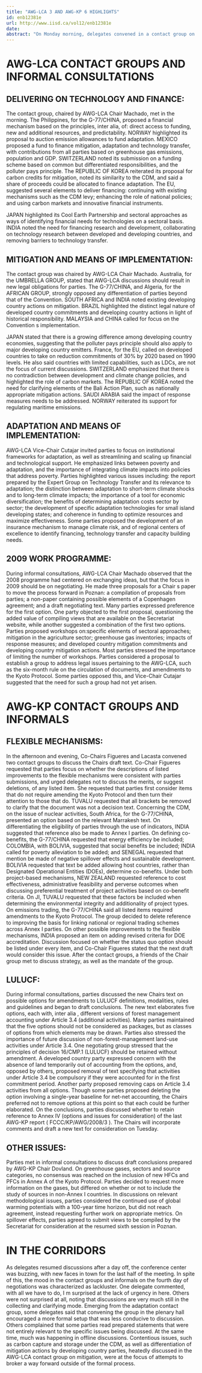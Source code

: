 ```yaml
---
title: "AWG-LCA 3 AND AWG-KP 6 HIGHLIGHTS"
id: enb12381e
url: http://www.iisd.ca/vol12/enb12381e
date: 
abstract: "On Monday morning, delegates convened in a contact group on delivering on technology and finance, including consideration of institutional arrangements, as well as informal consultations on the 2009 work programme, under the Ad Hoc Working on Long-term Cooperative Action under the Convention (AWG-LCA), and in informal consultations on land use, land-use change and forestry (LULUCF) and other issues under the Ad Hoc Working Group on Further Commitments for Annex I Parties under the Kyoto Protocol (AWG-KP) . In the afternoon, LULUCF consultations continued, and AWG-LCA contact groups met on mitigation and its associated means of implementation, and on adaptation and its associated means of implementation . The AWG-KP contact group on flexible mechanisms convened in the afternoon and evening."
---
```


# AWG-LCA CONTACT GROUPS AND INFORMAL CONSULTATIONS

## DELIVERING ON TECHNOLOGY AND FINANCE:

The contact group, chaired by AWG-LCA Chair Machado, met in the morning. The Philippines, for the G-77/CHINA, proposed a financial mechanism based on the principles, inter alia, of: direct access to funding, new and additional resources, and predictability. NORWAY highlighted its proposal to auction emission allowances to fund adaptation. MEXICO proposed a fund to finance mitigation, adaptation and technology transfer, with contributions from all parties based on greenhouse gas emissions, population and GDP. SWITZERLAND noted its submission on a funding scheme based on common but differentiated responsibilities, and the polluter pays principle. The REPUBLIC OF KOREA reiterated its proposal for carbon credits for mitigation, noted its similarity to the CDM, and said a share of proceeds could be allocated to finance adaptation. The EU, suggested several elements to deliver financing: continuing with existing mechanisms such as the CDM levy; enhancing the role of national policies; and using carbon markets and innovative financial instruments.

JAPAN highlighted its Cool Earth Partnership and sectoral approaches as ways of identifying financial needs for technologies on a sectoral basis. INDIA noted the need for financing research and development, collaborating on technology research between developed and developing countries, and removing barriers to technology transfer.

## MITIGATION AND MEANS OF IMPLEMENTATION:

The contact group was chaired by AWG-LCA Chair Machado. Australia, for the UMBRELLA GROUP, stated that AWG-LCA discussions should result in new legal obligations for parties. The G-77/CHINA, and Algeria, for the AFRICAN GROUP, strongly opposed any differentiation of parties beyond that of the Convention. SOUTH AFRICA and INDIA noted existing developing country actions on mitigation. BRAZIL highlighted the distinct legal nature of developed country commitments and developing country actions in light of historical responsibility. MALAYSIA and CHINA called for focus on the Convention s implementation.

JAPAN stated that there is a growing difference among developing country economies, suggesting that the polluter pays principle should also apply to major developing country emitters. France, for the EU, called on developed countries to take on reduction commitments of 30% by 2020 based on 1990 levels. He also said countries with limited capabilities, such as LDCs, are not the focus of current discussions. SWITZERLAND emphasized that there is no contradiction between development and climate change policies, and highlighted the role of carbon markets. The REPUBLIC OF KOREA noted the need for clarifying elements of the Bali Action Plan, such as nationally appropriate mitigation actions. SAUDI ARABIA said the impact of response measures needs to be addressed. NORWAY reiterated its support for regulating maritime emissions.

## ADAPTATION AND MEANS OF IMPLEMENTATION:

AWG-LCA Vice-Chair Cutajar invited parties to focus on institutional frameworks for adaptation, as well as streamlining and scaling up financial and technological support. He emphasized links between poverty and adaptation, and the importance of integrating climate impacts into policies that address poverty. Parties highlighted various issues including: the report prepared by the Expert Group on Technology Transfer and its relevance to adaptation; the distinction between adaptation to short-term climate shocks and to long-term climate impacts; the importance of a tool for economic diversification; the benefits of determining adaptation costs sector by sector; the development of specific adaptation technologies for small island developing states; and coherence in funding to optimize resources and maximize effectiveness. Some parties proposed the development of an insurance mechanism to manage climate risk, and of regional centers of excellence to identify financing, technology transfer and capacity building needs.

## 2009 WORK PROGRAMME:

During informal consultations, AWG-LCA Chair Machado observed that the 2008 programme had centered on exchanging ideas, but that the focus in 2009 should be on negotiating. He made three proposals for a Chair s paper to move the process forward in Poznan: a compilation of proposals from parties; a non-paper containing possible elements of a Copenhagen agreement; and a draft negotiating text. Many parties expressed preference for the first option. One party objected to the first proposal, questioning the added value of compiling views that are available on the Secretariat website, while another suggested a combination of the first two options. Parties proposed workshops on:specific elements of sectoral approaches; mitigation in the agriculture sector; greenhouse gas inventories; impacts of response measures; and developed country mitigation commitments and developing country mitigation actions. Most parties stressed the importance of limiting the number of workshops. Parties considered a proposal to establish a group to address legal issues pertaining to the AWG-LCA, such as the six-month rule on the circulation of documents, and amendments to the Kyoto Protocol. Some parties opposed this, and Vice-Chair Cutajar suggested that the need for such a group had not yet arisen.

#     AWG-KP CONTACT GROUPS AND INFORMALS

## FLEXIBLE MECHANISMS:

In the afternoon and evening, Co-Chairs Figueres and Lacasta convened two contact groups to discuss the Chairs draft text. Co-Chair Figueres requested that parties focus on whether the descriptions of listed improvements to the flexible mechanisms were consistent with parties submissions, and urged delegates not to discuss the merits, or suggest deletions, of any listed item. She requested that parties first consider items that do not require amending the Kyoto Protocol and then turn their attention to those that do. TUVALU requested that all brackets be removed to clarify that the document was not a decision text. Concerning the CDM, on the issue of nuclear activities, South Africa, for the G-77/CHINA, presented an option based on the relevant Marrakesh text. On differentiating the eligibility of parties through the use of indicators, INDIA suggested that reference also be made to Annex I parties. On defining co-benefits, the G-77/CHINA requested that energy efficiency be included; COLOMBIA, with BOLIVIA, suggested that social benefits be included; INDIA called for poverty alleviation to be added; and SENEGAL requested that mention be made of negative spillover effects and sustainable development. BOLIVIA requested that text be added allowing host countries, rather than Designated Operational Entities (DOEs), determine co-benefits. Under both project-based mechanisms, NEW ZEALAND requested reference to cost effectiveness, administrative feasibility and perverse outcomes when discussing preferential treatment of project activities based on co-benefit criteria. On JI, TUVALU requested that these factors be included when determining the environmental integrity and additionality of project types. On emissions trading, the G-77/CHINA said all listed items required amendments to the Kyoto Protocol. The group decided to delete reference to improving the basis for linking national or regional trading schemes across Annex I parties. On other possible improvements to the flexible mechanisms, INDIA proposed an item on adding revised criteria for DOE accreditation. Discussion focused on whether the status quo option should be listed under every item, and Co-Chair Figueres stated that the next draft would consider this issue. After the contact groups, a friends of the Chair group met to discuss strategy, as well as the mandate of the group.

## LULUCF:

During informal consultations, parties discussed the new Chairs text on possible options for amendments to LULUCF definitions, modalities, rules and guidelines and began to draft conclusions. The new text elaborates five options, each with, inter alia , different versions of forest management accounting under Article 3.4 (additional activities). Many parties maintained that the five options should not be considered as packages, but as classes of options from which elements may be drawn. Parties also stressed the importance of future discussion of non-forest-management land-use activities under Article 3.4. One negotiating group stressed that the principles of decision 16/CMP.1 (LULUCF) should be retained without amendment. A developed country party expressed concern with the absence of land temporarily out of accounting from the options, and, opposed by others, proposed removal of text specifying that activities under Article 3.4 be compulsory if they were accounted for in the first commitment period. Another party proposed removing caps on Article 3.4 activities from all options. Though some parties proposed deleting the option involving a single-year baseline for net-net accounting, the Chairs preferred not to remove options at this point so that each could be further elaborated. On the conclusions, parties discussed whether to retain reference to Annex IV (options and issues for consideration) of the last AWG-KP report ( FCCC/KP/AWG/2008/3 ). The Chairs will incorporate comments and draft a new text for consideration on Tuesday.

## OTHER ISSUES:

Parties met in informal consultations to discuss draft conclusions prepared by AWG-KP Chair Dovland. On greenhouse gases, sectors and source categories, no consensus was reached on the inclusion of new HFCs and PFCs in Annex A of the Kyoto Protocol. Parties decided to request more information on the gases, but differed on whether or not to include the study of sources in non-Annex I countries. In discussions on relevant methodological issues, parties considered the continued use of global warming potentials with a 100-year time horizon, but did not reach agreement, instead requesting further work on appropriate metrics. On spillover effects, parties agreed to submit views to be compiled by the Secretariat for consideration at the resumed sixth session in Poznan.

# IN THE CORRIDORS

As delegates resumed discussions after a day off, the conference center was buzzing, with new faces in town for the last half of the meeting. In spite of this, the mood in the contact groups and informals on the fourth day of negotiations was characterized as lackluster. One delegate commented, with all we have to do, I m surprised at the lack of urgency in here. Others were not surprised at all, noting that discussions are very much still in the collecting and clarifying mode. Emerging from the adaptation contact group, some delegates said that convening the group in the plenary hall encouraged a more formal setup that was less conducive to discussion. Others complained that some parties read prepared statements that were not entirely relevant to the specific issues being discussed. At the same time, much was happening in offline discussions. Contentious issues, such as carbon capture and storage under the CDM, as well as differentiation of mitigation actions by developing country parties, heatedly discussed in the AWG-LCA contact group on mitigation, were at the focus of attempts to broker a way forward outside of the formal process.